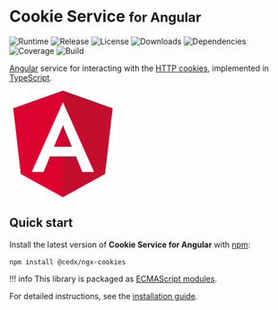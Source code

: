 # Cookie Service <small>for Angular</small>
![Runtime](https://img.shields.io/npm/dependency-version/@cedx/ngx-cookies/peer/@angular/core.svg) ![Release](https://img.shields.io/npm/v/@cedx/ngx-cookies.svg) ![License](https://img.shields.io/npm/l/@cedx/ngx-cookies.svg) ![Downloads](https://img.shields.io/npm/dt/@cedx/ngx-cookies.svg) ![Dependencies](https://david-dm.org/cedx/ngx-cookies.js.svg) ![Coverage](https://coveralls.io/repos/github/cedx/ngx-cookies.js/badge.svg) ![Build](https://github.com/cedx/ngx-cookies.js/workflows/build/badge.svg)

[Angular](https://angular.io) service for interacting with the [HTTP cookies](https://developer.mozilla.org/en-US/docs/Web/HTTP/Cookies),
implemented in [TypeScript](https://www.typescriptlang.org).

![Angular](img/angular.png)

## Quick start
Install the latest version of **Cookie Service for Angular** with [npm](https://www.npmjs.com):

```shell
npm install @cedx/ngx-cookies
```

!!! info
    This library is packaged as [ECMAScript modules](https://nodejs.org/api/esm.html).

For detailed instructions, see the [installation guide](installation.md).
